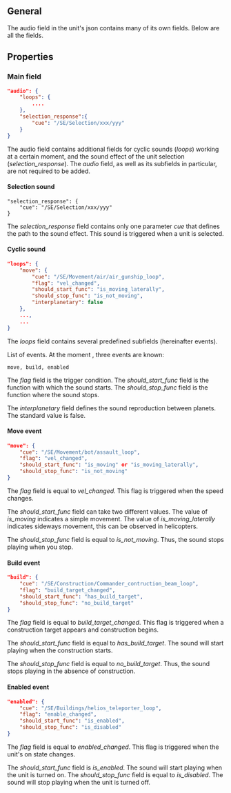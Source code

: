 ## General

The audio field in the unit's json contains many of its own fields. Below are all the fields.

## Properties

### Main field

```json
"audio": {
    "loops": {
        ....
    },
    "selection_response":{
        "cue": "/SE/Selection/xxx/yyy"
    }
}
```

The audio field contains additional fields for cyclic sounds (*loops*) working at a certain moment, and the sound effect of the unit selection (*selection_response*). The *audio* field, as well as its subfields in particular, are not required to be added.

#### Selection sound

    "selection_response": {
        "cue": "/SE/Selection/xxx/yyy"
    }
The *selection_response* field contains only one parameter *cue* that defines the path to the sound effect. This sound is triggered when a unit is selected.

#### Cyclic sound

```json
"loops": {
    "move": {
        "cue": "/SE/Movement/air/air_gunship_loop",
        "flag": "vel_changed",
        "should_start_func": "is_moving_laterally",
        "should_stop_func": "is_not_moving",
        "interplanetary": false
    },
    ...,
    ...
}
```

The *loops* field contains several predefined subfields (hereinafter events).

List of events. At the moment , three events are known:

    move, build, enabled

The *flag* field is the trigger condition.
The *should_start_func* field is the function with which the sound starts.
The *should_stop_func* field is the function where the sound stops.

The *interplanetary* field defines the sound reproduction between planets. The standard value is false.

#### Move event

```json
"move": {
    "cue": "/SE/Movement/bot/assault_loop",
    "flag": "vel_changed",
    "should_start_func": "is_moving" or "is_moving_laterally",
    "should_stop_func": "is_not_moving"
}
```

The *flag* field is equal to *vel_changed*. This flag is triggered when the speed changes.

The *should_start_func* field can take two different values. The value of *is_moving* indicates a simple movement. The value of *is_moving_laterally* indicates sideways movement, this can be observed in helicopters.

The *should_stop_func* field is equal to *is_not_moving*. Thus, the sound stops playing when you stop.

#### Build event

```json
"build": {
    "cue": "/SE/Construction/Commander_contruction_beam_loop",
    "flag": "build_target_changed",
    "should_start_func": "has_build_target",
    "should_stop_func": "no_build_target"
}
```

The *flag* field is equal to *build_target_changed*. This flag is triggered when a construction target appears and construction begins.

The *should_start_func* field is equal to *has_build_target*. The sound will start playing when the construction starts.

The *should_stop_func* field is equal to *no_build_target*. Thus, the sound stops playing in the absence of construction.

#### Enabled event

```json
"enabled": {
    "cue": "/SE/Buildings/helios_teleporter_loop",
    "flag": "enable_changed",
    "should_start_func": "is_enabled",
    "should_stop_func": "is_disabled"
}
```

The *flag* field is equal to *enabled_changed*. This flag is triggered when the unit's on state changes.

The *should_start_func* field is *is_enabled*. The sound will start playing when the unit is turned on.
The *should_stop_func* field is equal to *is_disabled*. The sound will stop playing when the unit is turned off.
